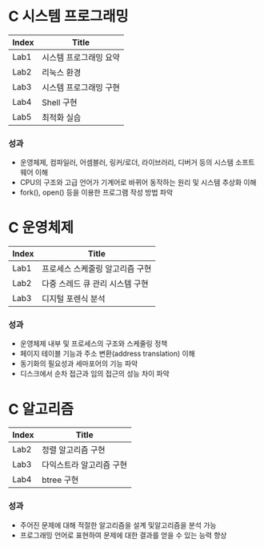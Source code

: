 # C 시스템 프로그래밍

| Index |         Title                 |
|--------|------------------------------|
|  Lab1  |  시스템 프로그래밍 요약       |
|  Lab2  |  리눅스 환경                  |
|  Lab3  |  시스템 프로그래밍 구현       |
|  Lab4  |  Shell 구현                   |
|  Lab5  |  최적화 실습                  

### 성과
- 운영체제, 컴파일러, 어셈블러, 링커/로더, 라이브러리, 디버거 등의 시스템 소프트웨어 이해
- CPU의 구조와 고급 언어가 기계어로 바뀌어 동작하는 원리 및 시스템 추상화 이해
- fork(), open() 등을 이용한 프로그램 작성 방법 파악


# C 운영체제

| Index | Title                               |
|-------|-------------------------------------|
| Lab1  | 프로세스 스케줄링 알고리즘 구현    |
| Lab2  | 다중 스레드 큐 관리 시스템 구현  |
| Lab3  | 디지털 포렌식 분석                |

### 성과
- 운영체제 내부 및 프로세스의 구조와 스케줄링 정책
- 페이지 테이블 기능과 주소 변환(address translation) 이해
- 동기화의 필요성과 세마포어의 기능 파악
- 디스크에서 순차 접근과 임의 접근의 성능 차이 파악


# C 알고리즘

| Index | Title                           |
|-------|---------------------------------|
| Lab2  | 정렬 알고리즘 구현              |
| Lab3  | 다익스트라 알고리즘 구현       |
| Lab4  | btree 구현                     |

### 성과
- 주어진 문제에 대해 적절한 알고리즘을 설계 및알고리즘을 분석 가능
- 프로그래밍 언어로 표현하여 문제에 대한 결과를 얻을 수 있는 능력 향상
